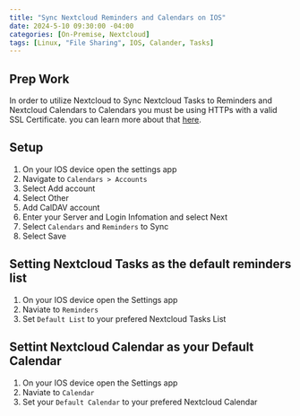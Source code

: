 ```yaml
---
title: "Sync Nextcloud Reminders and Calendars on IOS"
date: 2024-5-10 09:30:00 -04:00
categories: [On-Premise, Nextcloud]
tags: [Linux, "File Sharing", IOS, Calander, Tasks]
---
```

## Prep Work
In order to utilize Nextcloud to Sync Nextcloud Tasks to Reminders and Nextcloud Calendars to Calendars you must be using HTTPs with a valid SSL Certificate. you can learn more about that [here](https://www.digitalocean.com/community/tutorials/how-to-install-and-configure-nextcloud-on-ubuntu-20-04#step-4-securing-the-nextcloud-web-interface-with-ssl).

## Setup
1. On your IOS device open the settings app
2. Navigate to `Calendars > Accounts`
3. Select Add account
4. Select Other
5. Add CalDAV account
6. Enter your Server and Login Infomation and select Next
7. Select `Calendars` and `Reminders` to Sync
8. Select Save

## Setting Nextcloud Tasks as the default reminders list
1. On your IOS device open the Settings app
2. Naviate to `Reminders`
3. Set `Default List` to your prefered Nextcloud Tasks List

## Settint Nextcloud Calendar as your Default Calendar
1. On your IOS device open the Settings app
2. Naviate to `Calendar`
3. Set your `Default Calendar` to your prefered Nextcloud Calendar